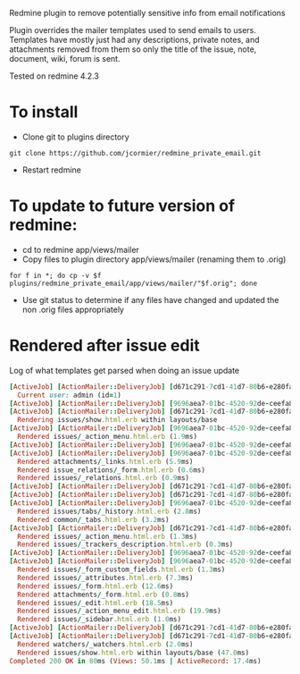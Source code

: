 Redmine plugin to remove potentially sensitive info from email notifications

Plugin overrides the mailer templates used to send emails to users.  Templates have mostly just had any descriptions, private notes, and attachments removed from them so only the title of the issue, note, document, wiki, forum is sent.

Tested on redmine 4.2.3

# To install
* Clone git to plugins directory
```
git clone https://github.com/jcormier/redmine_private_email.git
```
* Restart redmine

# To update to future version of redmine:
* cd to redmine app/views/mailer
* Copy files to plugin directory app/views/mailer (renaming them to .orig)
```
for f in *; do cp -v $f plugins/redmine_private_email/app/views/mailer/"$f.orig"; done
```
* Use git status to determine if any files have changed and updated the non .orig files appropriately


# Rendered after issue edit
Log of what templates get parsed when doing an issue update
```ruby
[ActiveJob] [ActionMailer::DeliveryJob] [d671c291-7cd1-41d7-80b6-e280fa4e2fcc] Performing ActionMailer::DeliveryJob (Job ID: d671c291-7cd1-41d7-80b6-e280fa4e2fcc) from Async(mailers) with arguments: "Mailer", "issue_edit",          "deliver_now", #<GlobalID:0x000055ff17a6ce78 @uri=#<URI::GID gid://redmine-app/User/2>>, #<GlobalID:                0x000055ff17a5b560 @uri=#<URI::GID gid://redmine-app/Journal/11>>
  Current user: admin (id=1)
[ActiveJob] [ActionMailer::DeliveryJob] [9696aea7-01bc-4520-92de-ceefa83cf96f] Performing ActionMailer::DeliveryJob (Job ID: 9696aea7-01bc-4520-92de-ceefa83cf96f) from Async(mailers) with arguments: "Mailer", "issue_edit",          "deliver_now", #<GlobalID:0x000055ff179dc968 @uri=#<URI::GID gid://redmine-app/User/1>>, #<GlobalID:                0x000055ff179d7a80 @uri=#<URI::GID gid://redmine-app/Journal/11>>
[ActiveJob] [ActionMailer::DeliveryJob] [d671c291-7cd1-41d7-80b6-e280fa4e2fcc]   Rendering mailer/issue_edit.text.  erb within layouts/mailer
  Rendering issues/show.html.erb within layouts/base
[ActiveJob] [ActionMailer::DeliveryJob] [9696aea7-01bc-4520-92de-ceefa83cf96f]   Rendering mailer/issue_edit.text.  erb within layouts/mailer
  Rendered issues/_action_menu.html.erb (1.9ms)
[ActiveJob] [ActionMailer::DeliveryJob] [9696aea7-01bc-4520-92de-ceefa83cf96f]   Rendered plugins/private_email/app/views/mailer/_issue.text.erb (12.9ms)
[ActiveJob] [ActionMailer::DeliveryJob] [9696aea7-01bc-4520-92de-ceefa83cf96f]   Rendered mailer/issue_edit.text.   erb within layouts/mailer (14.6ms)
  Rendered attachments/_links.html.erb (5.9ms)
  Rendered issue_relations/_form.html.erb (0.6ms)
  Rendered issues/_relations.html.erb (0.9ms)
[ActiveJob] [ActionMailer::DeliveryJob] [d671c291-7cd1-41d7-80b6-e280fa4e2fcc]   Rendered plugins/private_email/app/views/mailer/_issue.text.erb (19.5ms)
[ActiveJob] [ActionMailer::DeliveryJob] [d671c291-7cd1-41d7-80b6-e280fa4e2fcc]   Rendered mailer/issue_edit.text.   erb within layouts/mailer (21.2ms)
[ActiveJob] [ActionMailer::DeliveryJob] [9696aea7-01bc-4520-92de-ceefa83cf96f]   Rendering mailer/issue_edit.html.  erb within layouts/mailer
  Rendered issues/tabs/_history.html.erb (2.8ms)
  Rendered common/_tabs.html.erb (3.2ms)
[ActiveJob] [ActionMailer::DeliveryJob] [d671c291-7cd1-41d7-80b6-e280fa4e2fcc]   Rendering mailer/issue_edit.html.  erb within layouts/mailer
  Rendered issues/_action_menu.html.erb (1.3ms)
  Rendered issues/_trackers_description.html.erb (0.3ms)
[ActiveJob] [ActionMailer::DeliveryJob] [9696aea7-01bc-4520-92de-ceefa83cf96f]   Rendered plugins/private_email/app/views/mailer/_issue.html.erb (9.9ms)
[ActiveJob] [ActionMailer::DeliveryJob] [9696aea7-01bc-4520-92de-ceefa83cf96f]   Rendered mailer/issue_edit.html.   erb within layouts/mailer (11.9ms)
  Rendered issues/_form_custom_fields.html.erb (1.3ms)
  Rendered issues/_attributes.html.erb (7.3ms)
  Rendered issues/_form.html.erb (12.6ms)
  Rendered attachments/_form.html.erb (0.8ms)
  Rendered issues/_edit.html.erb (18.5ms)
  Rendered issues/_action_menu_edit.html.erb (19.9ms)
  Rendered issues/_sidebar.html.erb (1.0ms)
[ActiveJob] [ActionMailer::DeliveryJob] [d671c291-7cd1-41d7-80b6-e280fa4e2fcc]   Rendered plugins/private_email/app/views/mailer/_issue.html.erb (3.3ms)
[ActiveJob] [ActionMailer::DeliveryJob] [d671c291-7cd1-41d7-80b6-e280fa4e2fcc]   Rendered mailer/issue_edit.html.   erb within layouts/mailer (23.0ms)
  Rendered watchers/_watchers.html.erb (2.0ms)
  Rendered issues/show.html.erb within layouts/base (47.0ms)
Completed 200 OK in 80ms (Views: 50.1ms | ActiveRecord: 17.4ms)
```
